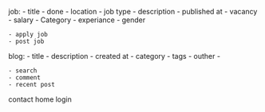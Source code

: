 job:
    - title   - done
    - location
    - job type
    - description
    - published at
    - vacancy
    - salary
    - Category
    - experiance
    - gender


    - apply job
    - post job

blog:
    - title
    - description
    - created at
    - category
    - tags
    - outher
    - 

    - search
    - comment
    - recent post

contact
home
login